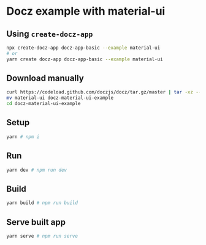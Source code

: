 # Docz example with material-ui

## Using `create-docz-app`

```sh
npx create-docz-app docz-app-basic --example material-ui
# or
yarn create docz-app docz-app-basic --example material-ui
```

## Download manually

```sh
curl https://codeload.github.com/doczjs/docz/tar.gz/master | tar -xz --strip=2 docz-master/examples/material-ui
mv material-ui docz-material-ui-example
cd docz-material-ui-example
```

## Setup

```sh
yarn # npm i
```

## Run

```sh
yarn dev # npm run dev
```

## Build

```sh
yarn build # npm run build
```

## Serve built app

```sh
yarn serve # npm run serve
```